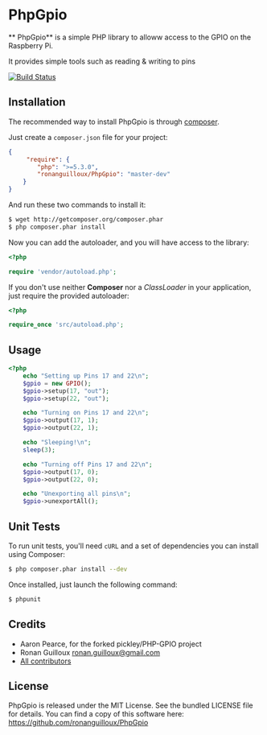 PhpGpio
=======


** PhpGpio** is a simple PHP library to alloww access to the GPIO on the Raspberry Pi.

It provides simple tools such as reading & writing to pins

[![Build Status](https://secure.travis-ci.org/ronanguilloux/PhpGpio.png?branch=master)](http://travis-ci.org/ronanguilloux/PhpGpio)


Installation
------------

The recommended way to install PhpGpio is through [composer](http://getcomposer.org).

Just create a `composer.json` file for your project:

``` json
{
     "require": {
        "php": ">=5.3.0",
        "ronanguilloux/PhpGpio": "master-dev"
    }
}
```

And run these two commands to install it:

``` bash
$ wget http://getcomposer.org/composer.phar
$ php composer.phar install
```

Now you can add the autoloader, and you will have access to the library:

``` php
<?php

require 'vendor/autoload.php';
```

If you don't use neither **Composer** nor a _ClassLoader_ in your application, just require the provided autoloader:

``` php
<?php

require_once 'src/autoload.php';
```


Usage
-----

``` php
<?php
    echo "Setting up Pins 17 and 22\n";
    $gpio = new GPIO();
    $gpio->setup(17, "out");
    $gpio->setup(22, "out");

    echo "Turning on Pins 17 and 22\n";
    $gpio->output(17, 1);
    $gpio->output(22, 1);

    echo "Sleeping!\n";
    sleep(3);

    echo "Turning off Pins 17 and 22\n";
    $gpio->output(17, 0);
    $gpio->output(22, 0);

    echo "Unexporting all pins\n";
    $gpio->unexportAll();
```


Unit Tests
----------

To run unit tests, you'll need `cURL` and a set of dependencies you can install using Composer:

``` bash
$ php composer.phar install --dev
```

Once installed, just launch the following command:

``` bash
$ phpunit
```

Credits
-------

* Aaron Pearce, for the forked pickley/PHP-GPIO project
* Ronan Guilloux <ronan.guilloux@gmail.com>
* [All contributors](https://github.com/ronanguilloux/PhpGpio/contributors)


License
-------

PhpGpio is released under the MIT License. See the bundled LICENSE file for details.
You can find a copy of this software here: https://github.com/ronanguilloux/PhpGpio
